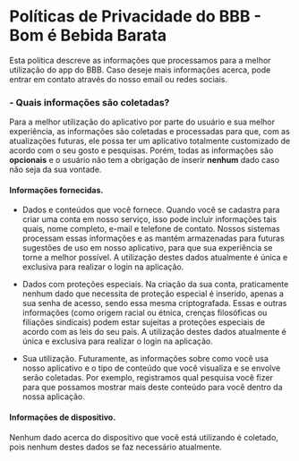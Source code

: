 # Políticas de Privacidade do BBB - Bom é Bebida Barata

Esta política descreve as informações que processamos para a melhor utilização do app do BBB. Caso deseje mais informações acerca, pode entrar em contato através do nosso email ou redes sociais.

### - **Quais informações são coletadas?**
Para a melhor utilização do aplicativo por parte do usuário e sua melhor experiência, as informações são coletadas e processadas para que, com as atualizações futuras, ele possa ter um aplicativo totalmente customizado de acordo com o seu gosto e pesquisas. Porém, todas as informações são **opcionais** e o usuário não tem a obrigação de inserir **nenhum** dado caso não seja da sua vontade.

#### **Informações fornecidas.**
- Dados e conteúdos que você fornece.
Quando você se cadastra para criar uma conta em nosso serviço, isso pode incluir informações tais quais, nome completo, e-mail e telefone de contato. Nossos sistemas processam essas informações e as mantém armazenadas para futuras sugestões de uso em nosso aplicativo, para que sua experiência se torne a melhor possível. A utilização destes dados atualmente é única e exclusiva para realizar o login na aplicação.

- Dados com proteções especiais.
Na criação da sua conta, praticamente nenhum dado que necessita de proteção especial é inserido, apenas a sua senha de acesso, sendo essa mesma criptografada. Essas e outras informações (como origem racial ou étnica, crenças filosóficas ou filiações sindicais) podem estar sujeitas a proteções especiais de acordo com as leis do seu país. A utilização destes dados atualmente é única e exclusiva para realizar o login na aplicação.

- Sua utilização.
Futuramente, as informações sobre como você usa nosso aplicativo e o tipo de conteúdo que você visualiza e se envolve serão coletadas. Por exemplo, registramos qual pesquisa você fizer para que possamos mostrar mais deste conteúdo para você dentro da nossa aplicação.

#### **Informações de dispositivo.**
Nenhum dado acerca do dispositivo que você está utilizando é coletado, pois nenhum destes dados se faz necessário atualmente.
